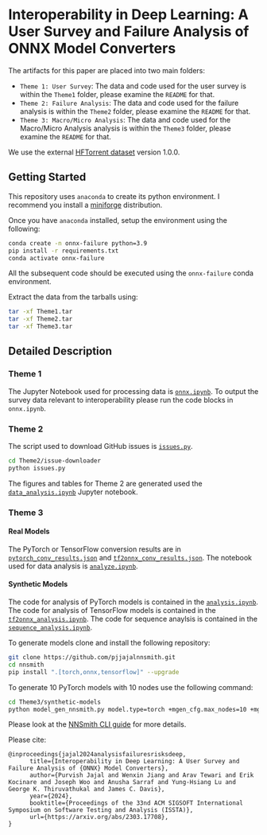 # Interoperability in Deep Learning: A User Survey and Failure Analysis of ONNX Model Converters
The artifacts for this paper are placed into two main folders:
- `Theme 1: User Survey`: The data and code used for the user survey is within the `Theme1` folder, please examine the `README` for that.
-  `Theme 2: Failure Analysis`: The data and code used for the failure analysis is within the `Theme2` folder, please examine the `README` for that.
-  `Theme 3: Macro/Micro Analysis`: The data and code used for the Macro/Micro Analysis analysis is within the `Theme3` folder, please examine the `README` for that.


We use the external [HFTorrent dataset](https://zenodo.org/record/7556031) version 1.0.0. 

## Getting Started
This repository uses `anaconda` to create its python environment. 
I recommend you install a [miniforge](https://conda-forge.org/miniforge/) distribution.

Once you have `anaconda` installed, setup the environment using the following:
```sh
conda create -n onnx-failure python=3.9
pip install -r requirements.txt
conda activate onnx-failure
```
All the subsequent code should be executed using the `onnx-failure` conda environment.

Extract the data from the tarballs using:
```sh
tar -xf Theme1.tar
tar -xf Theme2.tar
tar -xf Theme3.tar
```

## Detailed Description

### Theme 1
The Jupyter Notebook used for processing data is [`onnx.ipynb`](/Theme1/onnx.ipynb).
To output the survey data relevant to interoperability please run the code blocks in `onnx.ipynb`.


### Theme 2
The script used to download GitHub issues is [`issues.py`](./Theme2/issue-downloader/issues.py).
```sh
cd Theme2/issue-downloader
python issues.py
```

The figures and tables for Theme 2 are generated used the [`data_analysis.ipynb`](./Theme2/data_analysis.ipynb) Jupyter notebook.


### Theme 3

#### Real Models
The PyTorch or TensorFlow conversion results are in [`pytorch_conv_results.json`](/Theme3/real-models/pytorch_conv_results.json) and [`tf2onnx_conv_results.json`](/Theme3/real-models/tf2onnx_conv_results.json).
The notebook used for data analysis is [`analyze.ipynb`](/Theme3/real-models/analyze.ipynb).

#### Synthetic Models
The code for analysis of PyTorch models is contained in the [`analysis.ipynb`](/Theme3/synthetic-models/analysis.ipynb).
The code for analysis of TensorFlow models is contained in the [`tf2onnx_analysis.ipynb`](/Theme3/synthetic-models/tf2onnx_analysis.ipynb).
The code for sequence anaylsis is contained in the [`sequence_analysis.ipynb`](/Theme3/synthetic-models/sequence_analysis.ipynb).

To generate models clone and install the following repository:
```sh
git clone https://github.com/pjjajalnnsmith.git
cd nnsmith
pip install ".[torch,onnx,tensorflow]" --upgrade
```
To generate 10 PyTorch models with 10 nodes use the following command:
```sh
cd Theme3/synthetic-models
python model_gen_nnsmith.py model.type=torch +mgen_cfg.max_nodes=10 +mgen_cfg.num_gen=10
```

Please look at the [NNSmith CLI guide](https://github.com/pjjajal/nnsmith/blob/main/doc/cli.md) for more details.

Please cite:
```
@inproceedings{jajal2024analysisfailuresrisksdeep,
      title={Interoperability in Deep Learning: A User Survey and Failure Analysis of {ONNX} Model Converters}, 
      author={Purvish Jajal and Wenxin Jiang and Arav Tewari and Erik Kocinare and Joseph Woo and Anusha Sarraf and Yung-Hsiang Lu and George K. Thiruvathukal and James C. Davis},
      year={2024},
      booktitle={Proceedings of the 33nd ACM SIGSOFT International Symposium on Software Testing and Analysis (ISSTA)},
      url={https://arxiv.org/abs/2303.17708},
}
```